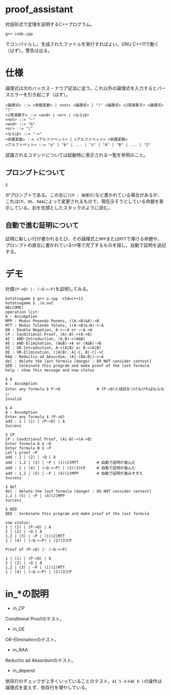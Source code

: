 # proof_assistant

対話形式で定理を証明するC++プログラム。

```
g++ code.cpp
```

でコンパイルし、生成されたファイルを実行すればよい。GNU C++11で動く（はず）。警告は出る。

# 仕様

論理式は次のバッカス・ナウア記法に従う。これ以外の論理式を入力するとパースエラーを引き起こす（はず）。

```
<論理式> ::= <命題変数> | <not> <論理式> | "(" <論理式> <2項演算子> <論理式> ")"
<2項演算子> ::= <and> | <or> | <ならば>
<not> ::= "~"
<and> ::= "&"
<or> ::= "|"
<ならば> ::= "->"
<命題変数> ::= <アルファベット> | <アルファベット> <命題変数>
<アルファベット> ::= "a" | "b" | ... | "z" | "A" | "B" | ... | "Z"
```

認識されるコマンドについては起動時に表示される一覧を参照のこと。

## プロンプトについて

```
$ 
```

がプロンプトである。この左に`[CP : 論理式]`など書かれている場合があるが、これは`CP`、`OE`、`RAA`によって変更されるもので、現在示そうとしている命題を表示している。右を先頭としたスタックのように読む。

## 自動で進む証明について

証明に新しい行が書かれるたび、その論理式と`MPP`または`MTT`で導ける命題や、プロンプトの直左に書かれている`CP`等で完了するものを探し、自動で証明を追記する。

# デモ

対偶`(P->Q) |- (~Q->~P)`を証明してみる。

```
kotatsugame $ g++ a.cpp -std=c++11
kotatsugame $ ./a.out
WELCOME!
operation list:
A : Assumption
MPP : Modus Ponendo Ponens, ((A->B)&A)->B
MTT : Modus Tolendo Tolens, ((A->B)&~B)->~A
DN : Double Negation, A->~~A or ~~A->A
CP : Conditional Proof, (A|-B)->(A->B)
AI : AND-Introduction, (A,B)->(A&B)
AE : AND-Elimination, (A&B)->A or (A&B)->B
OI : OR-Introduction, A->(A|B) or B->(A|B)
OE : OR-Elimination, ((A|B), A|-C, B|-C)->C
RAA : Reductio ad Absurdum, (A|-(B&~B))->~A
del : delete the last formula [danger : DO NOT consider context]
QED : terminate this program and make proof of the last formula
help : show this message and now status

$ A
A : Assumption
Enter any formula $ P->Q                # (P->Q)と括弧をつけなければならない
Invalid

$ A
A : Assumption
Enter any formula $ (P->Q)
add : 1 | (1) | (P->Q) | A
Success

$ CP
CP : Conditional Proof, (A|-B)->(A->B)
Enter formula A $ ~Q
Enter formula B $ ~P
Let's proof ~P
add : 2 | (2) | ~Q | A
add : 1,2 | (3) | ~P | (1)(2)MTT        # 自動で証明が進んだ
add : 1 | (4) | (~Q->~P) | (2)(3)CP     # 自動で証明が進んだ
add : 1,2 | (5) | ~P | (4)(2)MPP        # 自動で証明が進みすぎた
Success

$ del
del : delete the last formula [danger : DO NOT consider context]
1,2 | (5) | ~P | (4)(2)MPP
Success

$ QED
QED : terminate this program and make proof of the last formula

now status:
1 | (1) | (P->Q) | A
2 | (2) | ~Q | A
1,2 | (3) | ~P | (1)(2)MTT
1 | (4) | (~Q->~P) | (2)(3)CP

Proof of (P->Q) |- (~Q->~P)

1 | (1) | (P->Q) | A
2 | (2) | ~Q | A
1,2 | (3) | ~P | (1)(2)MTT
1 | (4) | (~Q->~P) | (2)(3)CP
```

# in_\*の説明

- in_CP

Conditional Proofのテスト。

- in_OE

OR-Eliminationのテスト。

- in_RAA

Reductio ad Absurdumのテスト。

- in_depend

依存行のチェックが上手くいっていることのテスト。`AI 5 4`→`AE 6 l`の操作は論理式を変えず、依存行を増やしている。
